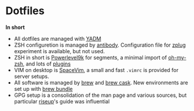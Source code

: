 # Dotfiles

**In short**

* All dotfiles are managed with [YADM](https://github.com/TheLocehiliosan/yadm)
* ZSH configuretion is managed by [antibody](https://github.com/getantibody/antibody). Configuration file for [zplug](https://github.com/zplug/zplug) experiment is available, but not used.
* ZSH in short is [Powerlevel9k](https://github.com/Powerlevel9k/powerlevel9k) for segments, a minimal import of [oh-my-zsh][oh-my-zsh], and lots of [plugins](.zsh_plugins.txt)
* VIM on desktop is [SpaceVim](https://spacevim.org/), a small and fast `.vimrc` is provided for server setups.
* All software is managed by [brew](https://brew.sh/) and [brew cask](https://github.com/Homebrew/homebrew-cask). New environments are set up with [brew bundle](https://github.com/Homebrew/homebrew-bundle)
* GPG setup is a consolidation of the man page and various sources, but particular [riseup](https://riseup.net/en/security/message-security/openpgp/best-practices)'s guide was influential

[oh-my-zsh]: https://github.com/robbyrussell/oh-my-zsh
